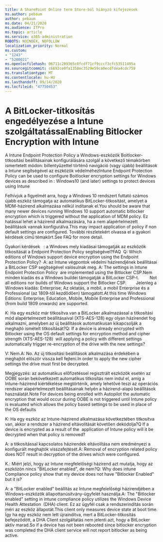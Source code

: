 ```yaml
---
title: A SharePoint Online term Store-ból hiányzó kifejezések
ms.author: pebaum
author: pebaum
ms.date: 04/21/2020
ms.audience: ITPro
ms.topic: article
ms.service: o365-administration
ROBOTS: NOINDEX, NOFOLLOW
localization_priority: Normal
ms.custom:
- "1243"
- "5200021"
ms.openlocfilehash: 06711c289365c0fcdf71cf9cccf3cfc53511495a
ms.sourcegitcommit: c6692ce0fa1358ec3529e59ca0ecdfdea4cdc759
ms.translationtype: MT
ms.contentlocale: hu-HU
ms.lasthandoff: 09/14/2020
ms.locfileid: "47750453"
---
```

# <a name="enabling-bitlocker-encryption-with-intune"></a><span data-ttu-id="80df0-102">A BitLocker-titkosítás engedélyezése a Intune szolgáltatással</span><span class="sxs-lookup"><span data-stu-id="80df0-102">Enabling Bitlocker Encryption with Intune</span></span>

<span data-ttu-id="80df0-103">A Intune Endpoint Protection Policy a Windows-eszközök Boitlocker-titkosítási beállításainak konfigurálására szolgál a következő témakörben ismertetett módon: billentyűzettel történő navigáció (vagy újabb) beállítások a Intune segítségével az eszközök védelméhez</span><span class="sxs-lookup"><span data-stu-id="80df0-103">Intune Endpoint Protection Policy can be used to configure Boitlocker encryption settings for Windows devices as described in : Windows10 (and later) settings to protect devices using Intune</span></span>

<span data-ttu-id="80df0-104">Felhívjuk a figyelmét arra, hogy a Windows 10 rendszert futtató számos újabb eszköz támogatja az automatikus BitLocker-titkosítást, amelyet a MDM-házirend alkalmazása nélkül indítanak el.</span><span class="sxs-lookup"><span data-stu-id="80df0-104">You should be aware that many newer devices running Windows 10 support automatic bitlocker encryption which is triggered without the application of MDM policy.</span></span> <span data-ttu-id="80df0-105">Ez hatással lehet a házirend alkalmazására, ha a nem alapértelmezett beállítások vannak konfigurálva.</span><span class="sxs-lookup"><span data-stu-id="80df0-105">This may impact application of policy if non default settings are configured.</span></span> <span data-ttu-id="80df0-106">További részletekért olvassa el a gyakori kérdések című témakört.</span><span class="sxs-lookup"><span data-stu-id="80df0-106">See FAQ for more detail.</span></span>


<span data-ttu-id="80df0-107">Gyakori kérdések   : a Windows mely kiadásai támogatják az eszközök titkosítását a Endpoint Protection Policy segítségével?</span><span class="sxs-lookup"><span data-stu-id="80df0-107">FAQ  Q: Which editions of Windows support device encryption using the Endpoint Protection Policy?</span></span>
<span data-ttu-id="80df0-108"> A: az Intune végpontok védelmi házirendjének beállításai a BitLocker CSP segítségével valósulnak meg.</span><span class="sxs-lookup"><span data-stu-id="80df0-108"> A: The settings in Intune Endpoint Protection Policy  are implemented using the Bitlocker CSP.</span></span><span data-ttu-id="80df0-109">Nem minden kiadás és a Windows buildei támogatják a BitLocker CSP-t. 
     </span><span class="sxs-lookup"><span data-stu-id="80df0-109">  Not all editions nor builds of Windows support the Bitlocker CSP. 
     </span></span> <span data-ttu-id="80df0-110">Jelenleg a Windows kiadás: Enterprise; Az oktatás, a mobil, a mobil Enterprise és a Professional (az 1809-től kezdődően) támogatott.</span><span class="sxs-lookup"><span data-stu-id="80df0-110">At this time Windows Editions: Enterprise; Education, Mobile, Mobile Enterprise and Professional (from build 1809 onwards) are supported.</span></span>




<span data-ttu-id="80df0-111">K: Ha egy eszköz már titkosítva van a BitLocker alkalmazással a titkosítási mód alapértelmezett beállításaival (XTS-AES-128) egy olyan házirendet fog alkalmazni, amelyben az új beállítások automatikusan kikapcsolják a meghajtó ismételt titkosítását?</span><span class="sxs-lookup"><span data-stu-id="80df0-111">Q: If a device is already encrypted with Bitlocker using the OS default settings for encryption method and cipher strength (XTS-AES-128)  will applying a policy with different settings automatically trigger re-encryption of the drive with the new settings?</span></span>

<span data-ttu-id="80df0-112">V: Nem.</span><span class="sxs-lookup"><span data-stu-id="80df0-112">A: No.</span></span> <span data-ttu-id="80df0-113">Az új titkosítási beállítások alkalmazása érdekében a meghajtót először vissza kell fejteni.</span><span class="sxs-lookup"><span data-stu-id="80df0-113">In order to apply the new cipher settings the drive must first be decrypted.</span></span>

<span data-ttu-id="80df0-114">Megjegyzés: az automatikus előfizetéssel regisztrált eszközök esetén az OOBE során bekövetkezett automatikus titkosítás nem indul el, amíg a Intune-házirend kiértékelése megtörténik, amely lehetővé teszi az operációs rendszer alapértelmezett beállításainak helyén a házirend-alapú beállítások használatát.</span><span class="sxs-lookup"><span data-stu-id="80df0-114">Note For devices being enrolled with Autopilot the automatic encryption that would occur during OOBE is not triggered until Intune policy is evaluated which allows the policy based settings to be used in place of the OS defaults</span></span>




<span data-ttu-id="80df0-115">K: Ha egy eszköz az Intune-házirend alkalmazása következtében titkosítva van, akkor a rendszer a házirend eltávolítását követően dekódolja?</span><span class="sxs-lookup"><span data-stu-id="80df0-115">Q If a device is encrypted as a result of the  application of Intune policy will it be decrypted when that policy is removed?</span></span>

<span data-ttu-id="80df0-116">A: a titkosítással kapcsolatos házirendek eltávolítása nem eredményezi a konfigurált meghajtók visszafejtését.</span><span class="sxs-lookup"><span data-stu-id="80df0-116">A: Removal of encryption related policy does NOT result in decryption of the drives which were configured.</span></span>




<span data-ttu-id="80df0-117">K.: Miért jelzi, hogy az Intune megfelelőségi házirend azt mutatja, hogy az eszközön nincs "BitLocker enabled", de nem?</span><span class="sxs-lookup"><span data-stu-id="80df0-117">Q: Why does intune Compliance policy show that my device does not have "Bitlocker Enabled" but it is?</span></span>

<span data-ttu-id="80df0-118">A: a "BitLocker enabled" beállítás az Intune megfelelőségi házirendjében a Windows-eszközök állapottanúsítvány-ügyfelét használja.</span><span class="sxs-lookup"><span data-stu-id="80df0-118">A: The "Bitlocker enabled" setting in intune compliance policy utilizes the Windows Device Health Attestation  (DHA) client.</span></span> <span data-ttu-id="80df0-119">Ez az ügyfél csak a rendszerindítás során méri az eszköz állapotát.</span><span class="sxs-lookup"><span data-stu-id="80df0-119">This client only measures device state at boot time.</span></span> <span data-ttu-id="80df0-120">Így ha egy eszköz nem lett újraindítva, mert a BitLocker-titkosítás befejeződött, a DHA Client szolgáltatás nem jelenti azt, hogy a BitLocker aktív marad.</span><span class="sxs-lookup"><span data-stu-id="80df0-120">So if a device has not been rebooted since bitlocker encryption was completed the DHA client service will not report bitlocker as being active.</span></span>